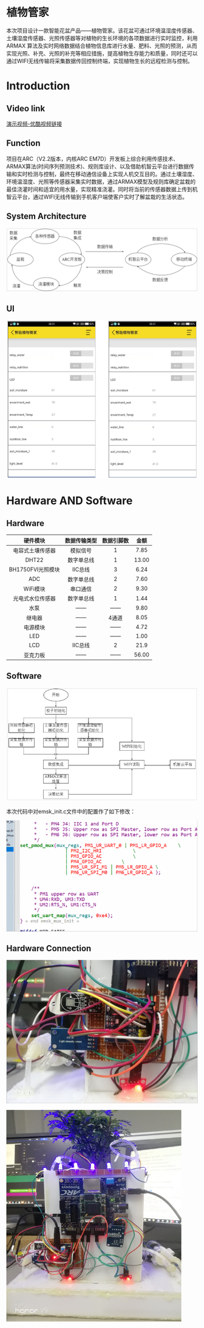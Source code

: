 # 植物管家

本次项目设计一款智能花盆产品——植物管家。该花盆可通过环境温湿度传感器、土壤湿度传感器、光照传感器等对植物的生长环境的各项数据进行实时监控，利用 ARMAX 算法及实时网络数据结合植物信息库进行水量、肥料、光照的预测，从而实现光照、补充、光照的补充等相应措施，提高植物生存能力和质量，同时还可以通过WIFI无线传输将采集数据传回控制终端，实现植物生长的远程检测与控制。

# Introduction

## Video link

[演示视频-优酷视频链接](http://v.youku.com/v_show/id_XMzYzMTcxMTk1Ng==.html?spm=a2h3j.8428770.3416059.1)

## Function

项目在ARC（V2.2版本，内核ARC EM7D）开发板上综合利用传感技术、ARMAX算法(时间序列预测技术)、规则库设计、以及借助机智云平台进行数据传输和实时检测与控制，最终在移动通信设备上实现人机交互目的。通过土壤湿度、环境温湿度、光照等传感器采集实时数据，通过ARMAX模型及规则库确定盆栽的最佳浇灌时间和适宜的用水量，实现精准浇灌。同时将当前的传感器数据上传到机智云平台，通过WIFI无线传输到手机客户端使客户实时了解盆栽的生活状态。

## System Architecture

![System Architecture Photo](https://raw.githubusercontent.com/xdlp/SmartPlant/master/blobs/System-Architecture.png)

## UI

![UI Photo](https://raw.githubusercontent.com/xdlp/SmartPlant/master/blobs/UI.png)

# Hardware AND Software

## Hardware

|硬件模块|数据传输类型|数据引脚数|金额|
|:----:|:----:|:----:|:----:|
|电容式土壤传感器|模拟信号|1|7.85|
|DHT22|数字单总线|1|13.00|
|BH1750FVI光照模块|IIC总线|3|6.24|
|ADC|数字单总线|2|7.60|
|WiFi模块|串口通信|2|9.30|
|光电式水位传感器|数字单总线|1|1.44|
|水泵|——|——|9.80|
|继电器|——|4通道|8.05|
|电源模块|——|——|4.72|
|LED|——|——|1.00|
|LCD|IIC总线|2|21.9|
|亚克力板|——|——|56.00|

## Software

![Soft Call Photo](https://raw.githubusercontent.com/xdlp/SmartPlant/master/blobs/call.png)

本次代码中对emsk_init.c文件中的配置作了如下修改：

![Code Photo](https://raw.githubusercontent.com/xdlp/SmartPlant/master/blobs/code.png)

## Hardware Connection

![Hardware Photo1](https://raw.githubusercontent.com/xdlp/SmartPlant/master/blobs/Hardwarede1.png)

![Hardware Photo2](https://raw.githubusercontent.com/xdlp/SmartPlant/master/blobs/Hardwarede2.png)